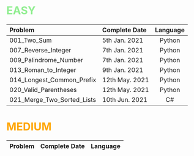 # <span style="color:LightGreen">**EASY**</span>

| Problem                       | Complete Date     | Language     | 
| :---                          |    :----          | :----:
| 001_Two_Sum                   | 5th Jan.  2021    | Python
| 007_Reverse_Integer           | 7th Jan.  2021    | Python
| 009_Palindrome_Number         | 7th Jan.  2021    | Python
| 013_Roman_to_Integer          | 9th Jan.  2021    | Python
| 014_Longest_Common_Prefix     | 12th May. 2021    | Python
| 020_Valid_Parentheses         | 12th May. 2021    | Python
| 021_Merge_Two_Sorted_Lists    | 10th Jun. 2021    | C# 


# <span style="color:Orange">**MEDIUM**</span>

| Problem                       | Complete Date     | Language     | 
| :---                          |    :----          | :----: